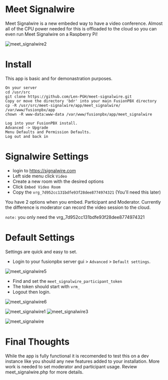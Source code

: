 Meet Signalwire
================


Meet Signalwire is a new embeded way to have a video conference.  Almost all of the CPU power needed for this is offloaded to the cloud so you can even run Meet Signalwire on a Raspberry Pi!


![meet_signalwire2](https://user-images.githubusercontent.com/13131198/138473270-a9056e0c-4c65-42dc-b519-85da2f3a8bff.png)


Install
========

This app is basic and for demonastration purposes.

```
On your server
cd /usr/src
git clone https://github.com/Len-PGH/meet-signalwire.git
Copy or move the directory 'bdr' into your main FusionPBX directory
cp -R /usr/src/meet-signalwire/app/meet_signalwire/ /var/www/fusionpbx/app
chown -R www-data:www-data /var/www/fusionpbx/app/meet_signalwire

Log into your FusionPBX install.
Advanced -> Upgrade
Menu Defaults and Permission Defaults.
Log out and back in
```

Signalwire Settings
====================

* login to https://signalwire.com
* Left side menu click `Video`
* Create a new room with the desired options
* Click `Embed Video Room`
* Copy the `vrg_7d952cc131bdfe93f28dee8774974321` (You'll need this later)

You have 2 options when you embed. Participant and Moderator. Currently the difference is moderator can record the video session to the cloud.

`note:` you only need the vrg_7d952cc131bdfe93f28dee8774974321


Default Settings
=================

Settings are quick and easy to set.
* Login to your fusionpbx server gui > `Advanced` > `Default settings`.

![meet_signalwire5](https://user-images.githubusercontent.com/13131198/138473264-89d19b02-af41-4f44-9746-3afaaf319e1c.png)

* Find and set the `meet_signalwire_participant_token`
* The token should start with `vrm_`
* Logout then login.

![meet_signalwire6](https://user-images.githubusercontent.com/13131198/138473263-cf79da09-7fa7-4524-a91c-f47684a494f2.png)

![meet_signalwire1](https://user-images.githubusercontent.com/13131198/138473272-c66f44db-dc16-4ea7-b42e-e078a5d520ab.png)
![meet_signalwire3](https://user-images.githubusercontent.com/13131198/138473267-eb7a0110-b29a-47b2-b376-31a9fc7ef3e3.png)


![meet_signalwire](https://user-images.githubusercontent.com/13131198/138473273-19d0bd43-827d-4d2c-b936-cac5525078a0.png)

Final Thoughts
==================

While the app is fully functional it is recomended to test this on a dev instance like you should any new features added to your installation.  More work is needed to set moderator and participant usage. Review meet_signalwire.php for more details.








